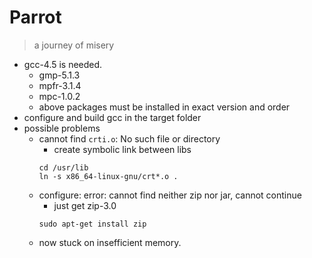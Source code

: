 # Parrot
> a journey of misery

- gcc-4.5 is needed.
  - gmp-5.1.3
  - mpfr-3.1.4
  - mpc-1.0.2
  - above packages must be installed in exact version and order
- configure and build gcc in the target folder
- possible problems
  - cannot find `crti.o`: No such file or directory
    - create symbolic link between libs
    ```
    cd /usr/lib
    ln -s x86_64-linux-gnu/crt*.o .
    ```
  - configure: error: cannot find neither zip nor jar, cannot continue
    - just get zip-3.0
    ```
    sudo apt-get install zip
    ```
  - now stuck on insefficient memory.
